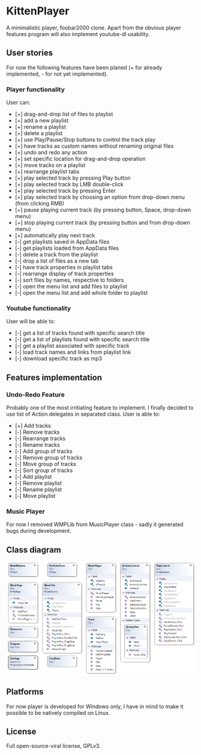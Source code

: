 ﻿# KittenPlayer

A minimalistic player, foobar2000 clone. Apart from the obvious player features program will also implement youtube-dl usability.

## User stories

For now the following features have been planed (+ for already implemented, - for not yet implemented). 

### Player functionality

User can:

+ [+] drag-and-drop list of files to playlist
+ [+] add a new playlist
+ [+] rename a playlist
+ [+] delete a playlist
+ [+] use Play/Pause/Stop buttons to control the track play
+ [+] have tracks as custom names without renaming original files
+ [+] undo and redo any action
+ [+] set specific location for drag-and-drop operation
+ [+] move tracks on a playlist
+ [+] rearrange playlist tabs
+ [+] play selected track by pressing Play button
+ [+] play selected track by LMB double-click
+ [+] play selected track by pressing Enter
+ [+] play selected track by choosing an option from drop-down menu (from clicking RMB)
+ [+] pause playing current track (by pressing button, Space, drop-down menu)
+ [+] stop playing current track (by pressing button and from drop-down menu)
+ [+] automatically play next track
+ [-] get playlists saved in AppData files
+ [-] get playlists loaded from AppData files
+ [-] delete a track from the playlist
+ [-] drop a list of files as a new tab
+ [-] have track properties in playlist tabs
+ [-] rearrange display of track properties
+ [-] sort files by names, respective to folders
+ [-] open the menu list and add files to playlist
+ [-] open the menu list and add whole folder to playlist

### Youtube functionality

User will be able to:

+ [-] get a list of tracks found with specific search title
+ [-] get a list of playlists found with specific search title
+ [-] get a playlist associated with specific track
+ [-] load track names and links from playlist link
+ [-] download specific track as mp3

## Features implementation

### Undo-Redo Feature

Probably one of the most irritiating feature to implement. I finally decided to use list of Action delegates in separated class.
User is able to:

+ [+] Add tracks
+ [-] Remove tracks
+ [-] Rearrange tracks
+ [-] Rename tracks
+ [-] Add group of tracks
+ [-] Remove group of tracks
+ [-] Move group of tracks
+ [-] Sort group of tracks
+ [-] Add playlist
+ [-] Remove playlist
+ [-] Rename playlist
+ [-] Move playlist

### Music Player

For now I removed WMPLib from MusicPlayer class - sadly it generated bugs during development.

## Class diagram

![Class diagram](/ClassDiagram.png)

## Platforms

For now player is developed for Windows only, I have in mind to make it possible to be natively compiled on Linux.

## License

Full open-source-viral license, GPLv3.